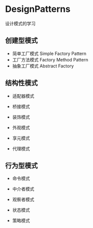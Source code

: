 # DesignPatterns

设计模式的学习

## 创建型模式

- 简单工厂模式
Simple Factory Pattern
- 工厂方法模式
Factory Method Pattern
- 抽象工厂模式
Abstract Factory

## 结构性模式

- 适配器模式

- 桥接模式

- 装饰模式

- 外观模式

- 享元模式

- 代理模式

## 行为型模式

- 命令模式

- 中介者模式

- 观察者模式

- 状态模式

- 策略模式